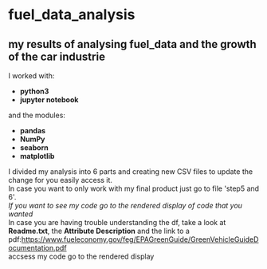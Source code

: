 <h1>fuel_data_analysis</h1>
<h2>my results of analysing fuel_data and the growth of the car industrie</h2>
I worked with:
<ul> <li><strong>python3</strong> 
<li><strong>jupyter notebook</strong> </ul>
and the modules: 
<ul><li><strong>pandas</strong>
 <li><strong> NumPy</strong>
 <li><strong>seaborn</strong>
 <li><strong>matplotlib</strong></ul>

I divided my analysis into 6 parts and creating new CSV files to update the change for you easily access it. <br>
In case you want to only work with my final product just go to file 'step5 and 6'.<br>
 <em>If you want to see my code go to the rendered display of code that you wanted</em><br>
In case you are having trouble understanding the df, take a look at <strong>Readme.txt</strong>, the <strong>Attribute	Description</strong> and the link to a pdf:https://www.fueleconomy.gov/feg/EPAGreenGuide/GreenVehicleGuideDocumentation.pdf<br>
accsess my code go to the rendered display 
